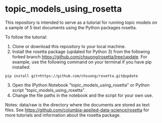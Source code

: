 # topic_models_using_rosetta

This repository is intended to serve as a tutorial for running topic models on a sample of 5 text documents using the Python packages rosetta. 

To follow the tutorial:

1. Clone or download this repository to your local machine.
2. Install the rosetta package (updated for Python 3) from the following forked branch https://github.com/chsuong/rosetta/tree/update. For example, use the following command on your terminal if you have pip installed: 
```
pip install git+https://github.com/chsuong/rosetta.git@update
```
3. Open the IPython Notebook "topic_models_using_rosetta" or Python script "topic_models_using_rosetta". 
4. Change the file paths in the notebook and the script for your own use.

Notes: data/raw is the directory where the documents are stored as text files. See https://github.com/columbia-applied-data-science/rosetta for more tutorials and information about the rosetta package.

